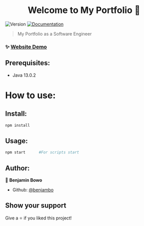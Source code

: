 <h1 align="center">Welcome to My Portfolio 👋</h1>
<p>
  <img alt="Version" src="https://img.shields.io/badge/version-0.1.0-blue.svg?cacheSeconds=2592000" />
  <a href="https://github.com/benjambo/MovieSurfer" target="_blank">
    <img alt="Documentation" src="https://img.shields.io/badge/documentation-yes-brightgreen.svg" />
  </a>
</p>

> My Portfolio as a Software Engineer

### ✨ [Website Demo](https://benjambo.github.io/Portfolio/)

## Prerequisites:

- Java 13.0.2

# How to use:

## Install:

```sh
npm install
```

## Usage:

```sh
npm start      #For scripts start
```

## Author:

👤 **Benjamin Bowo**

- Github: [@benjambo](https://github.com/benjambo)

## Show your support

Give a ⭐️ if you liked this project!
